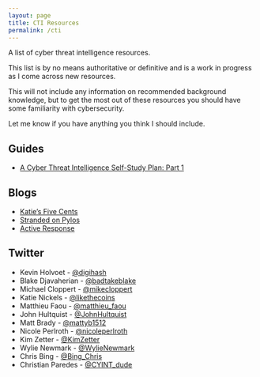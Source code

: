 ```yaml
---
layout: page
title: CTI Resources
permalink: /cti
---
```


A list of cyber threat intelligence resources.

This list is by no means authoritative or definitive and is a work in progress as I come across new resources.

This will not include any information on recommended background knowledge, but to get the most out of these resources you should have some familiarity with cybersecurity. 

Let me know if you have anything you think I should include.

## Guides
- [A Cyber Threat Intelligence Self-Study Plan: Part 1](https://medium.com/katies-five-cents/a-cyber-threat-intelligence-self-study-plan-part-1-968b5a8daf9a)

## Blogs
- [Katie’s Five Cents](https://medium.com/katies-five-cents)
- [Stranded on Pylos](https://pylos.co)
- [Active Response](http://www.activeresponse.org)

## Twitter
- Kevin Holvoet - [@digihash](https://twitter.com/digihash)
- Blake Djavaherian - [@badtakeblake](https://twitter.com/badtakeblake)
- Michael Cloppert - [@mikecloppert](https://twitter.com/mikecloppert)
- Katie Nickels - [@likethecoins](https://twitter.com/likethecoins)
- Matthieu Faou - [@matthieu_faou](https://twitter.com/matthieu_faou)
- John Hultquist - [@JohnHultquist](https://twitter.com/JohnHultquist)
- Matt Brady - [@mattyb1512](https://twitter.com/mattyb1512)
- Nicole Perlroth - [@nicoleperlroth](https://twitter.com/nicoleperlroth)
- Kim Zetter - [@KimZetter](https://twitter.com/KimZetter)
- Wylie Newmark - [@WylieNewmark](https://twitter.com/WylieNewmark)
- Chris Bing - [@Bing_Chris](https://twitter.com/Bing_Chris)
- Christian Paredes - [@CYINT_dude](https://twitter.com/CYINT_dude)